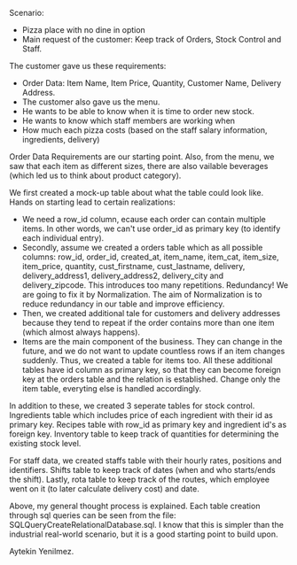 Scenario:
- Pizza place with no dine in option
- Main request of the customer: Keep track of Orders, Stock Control and Staff.

The customer gave us these requirements:
- Order Data: Item Name, Item Price, Quantity, Customer Name, Delivery Address.
- The customer also gave us the menu.
- He wants to be able to know when it is time to order new stock.
- He wants to know which staff members are working when
- How much each pizza costs (based on the staff salary information, ingredients, delivery)

Order Data Requirements are our starting point. Also, from the menu, we saw that each item as different sizes,
there are also vailable beverages (which led us to think about product category).

We first created a mock-up table about what the table could look like. Hands on starting lead to certain realizations:
- We need a row_id column, ecause each order can contain multiple items.
In other words, we can't use order_id as primary key (to identify each individual entry).
- Secondly, assume we created a orders table which as all possible columns: row_id, order_id, created_at, item_name,
item_cat, item_size, item_price, quantity, cust_firstname, cust_lastname, delivery, delivery_address1, delivery_address2,
delivery_city and delivery_zipcode. This introduces too many repetitions. Redundancy! We are going to fix it by Normalization.
The aim of Normalization is to reduce redundancy in our table and improve efficiency.
- Then, we created additional tale for customers and delivery addresses because they tend to repeat if the order contains
more than one item (which almost always happens).
- Items are the main component of the business. They can change in the future, and we do not want to update countless rows
if an item changes suddenly. Thus, we created a table for items too. All these additional tables have id column as primary key,
so that they can become foreign key at the orders table and the relation is established. Change only the item table,
everyting else is handled accordingly.

In addition to these, we created 3 seperate tables for stock control. Ingredients table which includes price of each
ingredient with their id as primary key. Recipes table with row_id as primary key and ingredient id's as foreign key.
Inventory table to keep track of quantities for determining the existing stock level.

For staff data, we created staffs table with their hourly rates, positions and identifiers. Shifts table to keep track of dates
(when and who starts/ends the shift). Lastly, rota table to keep track of the routes, which employee went on it
(to later calculate delivery cost) and date.

Above, my general thought process is explained. Each table creation through sql queries can be seen from the file:
SQLQueryCreateRelationalDatabase.sql. I know that this is simpler than the industrial real-world scenario,
but it is a good starting point to build upon.

Aytekin Yenilmez.

